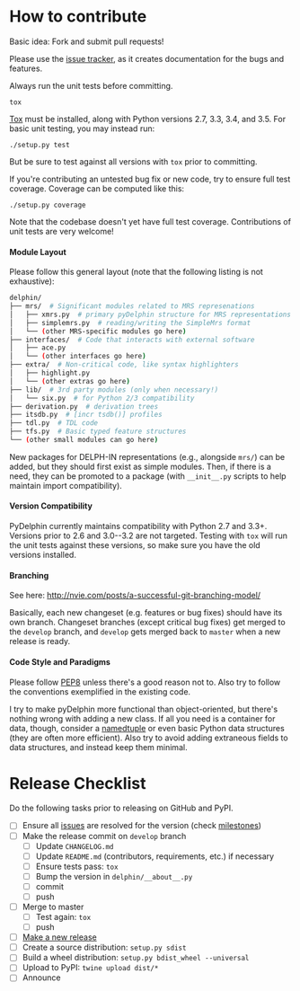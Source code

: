 # How to contribute

Basic idea: Fork and submit pull requests!

Please use the [issue tracker][issues], as it creates documentation
for the bugs and features.

Always run the unit tests before committing.

    tox

[Tox](https://testrun.org/tox/latest/) must be installed, along with
Python versions 2.7, 3.3, 3.4, and 3.5. For basic unit testing, you
may instead run:

    ./setup.py test

But be sure to test against all versions with `tox` prior to committing.

If you're contributing an untested bug fix or new code, try to ensure full test
coverage. Coverage can be computed like this:

    ./setup.py coverage

Note that the codebase doesn't yet have full test coverage. Contributions of
unit tests are very welcome!

#### Module Layout

Please follow this general layout (note that the following listing is not
exhaustive):

```bash
delphin/
├── mrs/  # Significant modules related to MRS represenations
│   ├── xmrs.py  # primary pyDelphin structure for MRS representations
│   ├── simplemrs.py  # reading/writing the SimpleMrs format
│   └── (other MRS-specific modules go here)
├── interfaces/  # Code that interacts with external software
│   ├── ace.py
│   └── (other interfaces go here)
├── extra/  # Non-critical code, like syntax highlighters
│   ├── highlight.py
│   └── (other extras go here)
├── lib/  # 3rd party modules (only when necessary!)
│   └── six.py  # for Python 2/3 compatibility
├── derivation.py  # derivation trees
├── itsdb.py  # [incr tsdb()] profiles
├── tdl.py  # TDL code
├── tfs.py  # Basic typed feature structures
└── (other small modules can go here)

```

New packages for DELPH-IN representations (e.g., alongside `mrs/`) can be added,
but they should first exist as simple modules. Then, if there is a need, they
can be promoted to a package (with `__init__.py` scripts to help maintain
import compatibility).

#### Version Compatibility

PyDelphin currently maintains compatibility with Python 2.7 and 3.3+.
Versions prior to 2.6 and 3.0--3.2 are not targeted. Testing with
`tox` will run the unit tests against these versions, so make sure
you have the old versions installed.

#### Branching

See here: http://nvie.com/posts/a-successful-git-branching-model/

Basically, each new changeset (e.g. features or bug fixes) should have
its own branch. Changeset branches (except critical bug fixes) get
merged to the `develop` branch, and `develop` gets merged back to
`master` when a new release is ready.

#### Code Style and Paradigms

Please follow [PEP8](https://www.python.org/dev/peps/pep-0008/) unless there's
a good reason not to. Also try to follow the conventions exemplified in the
existing code.

I try to make pyDelphin more functional than object-oriented, but there's
nothing wrong with adding a new class. If all you need is a container for data,
though, consider a [namedtuple][] or even basic Python data structures (they are
often more efficient). Also try to avoid adding extraneous fields to data
structures, and instead keep them minimal.

[namedtuple]: https://docs.python.org/3/library/collections.html#collections.namedtuple

# Release Checklist

Do the following tasks prior to releasing on GitHub and PyPI.

- [ ] Ensure all [issues][] are resolved for the version (check [milestones][])
- [ ] Make the release commit on `develop` branch
  - [ ] Update `CHANGELOG.md`
  - [ ] Update `README.md` (contributors, requirements, etc.) if necessary
  - [ ] Ensure tests pass: `tox`
  - [ ] Bump the version in `delphin/__about__.py`
  - [ ] commit
  - [ ] push
- [ ] Merge to master
  - [ ] Test again: `tox`
  - [ ] push
- [ ] [Make a new release](https://github.com/delph-in/pydelphin/releases/new)
- [ ] Create a source distribution: `setup.py sdist`
- [ ] Build a wheel distribution: `setup.py bdist_wheel --universal`
- [ ] Upload to PyPI: `twine upload dist/*`
- [ ] Announce

[issues]: https://github.com/delph-in/pydelphin/issues
[milestones]: https://github.com/delph-in/pydelphin/milestones
